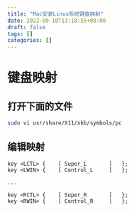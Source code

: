 ```yaml
---
title: "Mac安装Linux系统键盘映射"
date: 2022-09-10T13:18:55+08:00
draft: false
tags: []
categories: []
---
```


# 键盘映射

## 打开下面的文件

```sh
sudo vi usr/share/X11/xkb/symbols/pc
```

## 编辑映射

```
key <LCTL> {    [ Super_L       ]   };
key <LWIN> {    [ Control_L     ]   };

...

key <RCTL> {    [ Super_R       ]   };
key <RWIN> {    [ Control_R     ]   };
```


